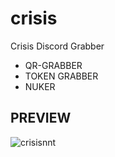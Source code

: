 # crisis
Crisis Discord Grabber                                                                                                                                              
* QR-GRABBER                                                                                                                                                          
* TOKEN GRABBER                                                                                                                                                       
* NUKER                                                                                                                                                                   
                                                                                                                                                                   


## PREVIEW
![crisisnnt](https://user-images.githubusercontent.com/121200914/209014081-e354be6c-8fc1-4e62-affa-3a93248ec854.PNG)
